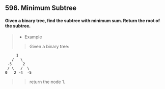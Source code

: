 ## 596. Minimum Subtree
#### Given a binary tree, find the subtree with minimum sum. Return the root of the subtree.

>* Example
>> Given a binary tree:
```
     1
   /   \
 -5     2
 / \   /  \
0   2 -4  -5 
```
>> return the node 1.
